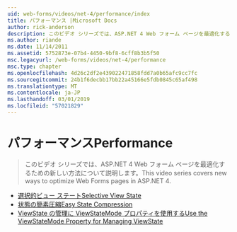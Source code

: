 ```yaml
---
uid: web-forms/videos/net-4/performance/index
title: パフォーマンス |Microsoft Docs
author: rick-anderson
description: このビデオ シリーズでは、ASP.NET 4 Web フォーム ページを最適化するための新しい方法について説明します。
ms.author: riande
ms.date: 11/14/2011
ms.assetid: 5752873e-07b4-4450-9bf8-6cff8b3b5f50
msc.legacyurl: /web-forms/videos/net-4/performance
msc.type: chapter
ms.openlocfilehash: 4d26c2df2e439022471858fdd7a0b65afc9cc7fc
ms.sourcegitcommit: 24b1f6decbb17bb22a45166e5fdb0845c65af498
ms.translationtype: MT
ms.contentlocale: ja-JP
ms.lasthandoff: 03/01/2019
ms.locfileid: "57021829"
---
```

<a name="performance"></a><span data-ttu-id="fba62-103">パフォーマンス</span><span class="sxs-lookup"><span data-stu-id="fba62-103">Performance</span></span>
====================
> <span data-ttu-id="fba62-104">このビデオ シリーズでは、ASP.NET 4 Web フォーム ページを最適化するための新しい方法について説明します。</span><span class="sxs-lookup"><span data-stu-id="fba62-104">This video series covers new ways to optimize Web Forms pages in ASP.NET 4.</span></span>


- [<span data-ttu-id="fba62-105">選択的ビュー ステート</span><span class="sxs-lookup"><span data-stu-id="fba62-105">Selective View State</span></span>](aspnet-4-quick-hit-selective-view-state.md)
- [<span data-ttu-id="fba62-106">状態の簡素圧縮</span><span class="sxs-lookup"><span data-stu-id="fba62-106">Easy State Compression</span></span>](aspnet-4-quick-hit-easy-state-compression.md)
- [<span data-ttu-id="fba62-107">ViewState の管理に ViewStateMode プロパティを使用する</span><span class="sxs-lookup"><span data-stu-id="fba62-107">Use the ViewStateMode Property for Managing ViewState</span></span>](how-do-i-use-the-viewstatemode-property-for-managing-viewstate.md)

